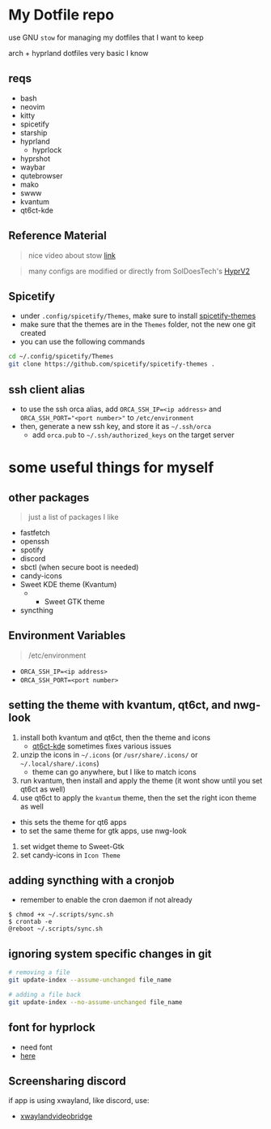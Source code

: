 # My Dotfile repo
use GNU `stow` for managing my dotfiles that I want to keep

arch + hyprland dotfiles very basic I know

## reqs
- bash
- neovim
- kitty
- spicetify
- starship
- hyprland
    - hyprlock
- hyprshot 
- waybar
- qutebrowser
- mako
- swww
- kvantum
- qt6ct-kde

## Reference Material
> nice video about stow [link](https://www.youtube.com/watch?v=y6XCebnB9gs&ab_channel=DreamsofAutonomy)

> many configs are modified or directly from SolDoesTech's [HyprV2](https://github.com/SolDoesTech/HyprV2)

## Spicetify
- under `.config/spicetify/Themes`, make sure to install [spicetify-themes](https://github.com/spicetify/spicetify-themes)
- make sure that the themes are in the `Themes` folder, not the new one git created
- you can use the following commands
```bash
cd ~/.config/spicetify/Themes
git clone https://github.com/spicetify/spicetify-themes .
```

## ssh client alias
- to use the ssh orca alias, add `ORCA_SSH_IP=<ip address>` and `ORCA_SSH_PORT="<port number>"` to `/etc/environment`
- then, generate a new ssh key, and store it as `~/.ssh/orca` 
  - add `orca.pub` to `~/.ssh/authorized_keys` on the target server

# some useful things for myself

## other packages
> just a list of packages I like
- fastfetch 
- openssh
- spotify
- discord
- sbctl (when secure boot is needed)
- candy-icons
- Sweet KDE theme (Kvantum)
    - + Sweet GTK theme
- syncthing

## Environment Variables
> /etc/environment

- `ORCA_SSH_IP=<ip address>`
- `ORCA_SSH_PORT=<port number>`

## setting the theme with kvantum, qt6ct, and nwg-look

1. install both kvantum and qt6ct, then the theme and icons
    - [qt6ct-kde](https://aur.archlinux.org/packages/qt6ct-kde) sometimes fixes various issues
2. unzip the icons in `~/.icons` (or `/usr/share/.icons/` or `~/.local/share/.icons`)
    - theme can go anywhere, but I like to match icons
3. run kvantum, then install and apply the theme (it wont show until you set qt6ct as well)
4. use qt6ct to apply the `kvantum` theme, then the set the right icon theme as well

- this sets the theme for qt6 apps 
- to set the same theme for gtk apps, use nwg-look

1. set widget theme to Sweet-Gtk
2. set candy-icons in `Icon Theme`


## adding syncthing with a cronjob
- remember to enable the cron daemon if not already

```
$ chmod +x ~/.scripts/sync.sh
$ crontab -e
@reboot ~/.scripts/sync.sh
```

## ignoring system specific changes in git

```bash
# removing a file
git update-index --assume-unchanged file_name

# adding a file back
git update-index --no-assume-unchanged file_name 
```

## font for hyprlock
- need font
- [here](https://www.dafont.com/valorant.font)


## Screensharing discord
if app is using xwayland, like discord, use:
- [xwaylandvideobridge](https://aur.archlinux.org/packages/xwaylandvideobridge-git)
